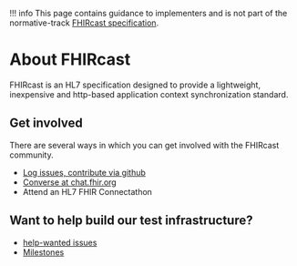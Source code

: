 !!! info This page contains guidance to implementers and is not part of the normative-track [FHIRcast specification](../specification).

# About FHIRcast

FHIRcast is an HL7 specification designed to provide a lightweight, inexpensive and http-based application context synchronization standard.  

## Get involved
There are several ways in which you can get involved with the FHIRcast community.

* [Log issues, contribute via github](https://github.com/fhircast)
* [Converse at chat.fhir.org](https://chat.fhir.org/#narrow/stream/fhircast)
* Attend an HL7 FHIR Connectathon

## Want to help build our test infrastructure?
* [help-wanted issues](https://github.com/fhircast/docs/labels/help%20wanted)
* [Milestones](https://github.com/fhircast/docs/milestone/1)
